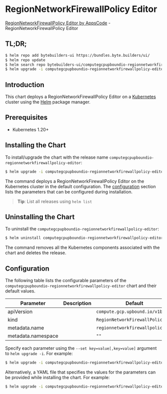 # RegionNetworkFirewallPolicy Editor

[RegionNetworkFirewallPolicy Editor by AppsCode](https://byte.builders) - RegionNetworkFirewallPolicy Editor

## TL;DR;

```bash
$ helm repo add bytebuilders-ui https://bundles.byte.builders/ui/
$ helm repo update
$ helm search repo bytebuilders-ui/computegcpupboundio-regionnetworkfirewallpolicy-editor --version=v0.4.18
$ helm upgrade -i computegcpupboundio-regionnetworkfirewallpolicy-editor bytebuilders-ui/computegcpupboundio-regionnetworkfirewallpolicy-editor -n default --create-namespace --version=v0.4.18
```

## Introduction

This chart deploys a RegionNetworkFirewallPolicy Editor on a [Kubernetes](http://kubernetes.io) cluster using the [Helm](https://helm.sh) package manager.

## Prerequisites

- Kubernetes 1.20+

## Installing the Chart

To install/upgrade the chart with the release name `computegcpupboundio-regionnetworkfirewallpolicy-editor`:

```bash
$ helm upgrade -i computegcpupboundio-regionnetworkfirewallpolicy-editor bytebuilders-ui/computegcpupboundio-regionnetworkfirewallpolicy-editor -n default --create-namespace --version=v0.4.18
```

The command deploys a RegionNetworkFirewallPolicy Editor on the Kubernetes cluster in the default configuration. The [configuration](#configuration) section lists the parameters that can be configured during installation.

> **Tip**: List all releases using `helm list`

## Uninstalling the Chart

To uninstall the `computegcpupboundio-regionnetworkfirewallpolicy-editor`:

```bash
$ helm uninstall computegcpupboundio-regionnetworkfirewallpolicy-editor -n default
```

The command removes all the Kubernetes components associated with the chart and deletes the release.

## Configuration

The following table lists the configurable parameters of the `computegcpupboundio-regionnetworkfirewallpolicy-editor` chart and their default values.

|     Parameter      | Description |                   Default                   |
|--------------------|-------------|---------------------------------------------|
| apiVersion         |             | <code>compute.gcp.upbound.io/v1beta1</code> |
| kind               |             | <code>RegionNetworkFirewallPolicy</code>    |
| metadata.name      |             | <code>regionnetworkfirewallpolicy</code>    |
| metadata.namespace |             | <code>""</code>                             |


Specify each parameter using the `--set key=value[,key=value]` argument to `helm upgrade -i`. For example:

```bash
$ helm upgrade -i computegcpupboundio-regionnetworkfirewallpolicy-editor bytebuilders-ui/computegcpupboundio-regionnetworkfirewallpolicy-editor -n default --create-namespace --version=v0.4.18 --set apiVersion=compute.gcp.upbound.io/v1beta1
```

Alternatively, a YAML file that specifies the values for the parameters can be provided while
installing the chart. For example:

```bash
$ helm upgrade -i computegcpupboundio-regionnetworkfirewallpolicy-editor bytebuilders-ui/computegcpupboundio-regionnetworkfirewallpolicy-editor -n default --create-namespace --version=v0.4.18 --values values.yaml
```
